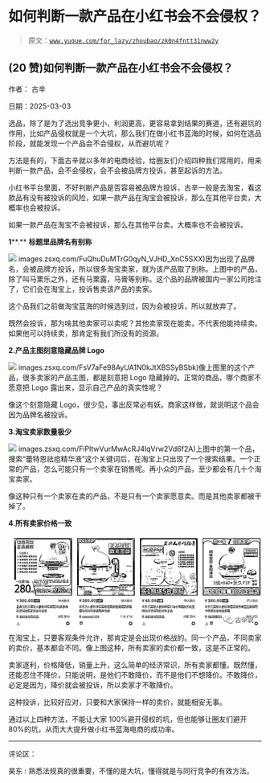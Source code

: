 # 如何判断一款产品在小红书会不会侵权？

> 原文：[`www.yuque.com/for_lazy/zhoubao/zk0n4fntt31nww2y`](https://www.yuque.com/for_lazy/zhoubao/zk0n4fntt31nww2y)

## (20 赞)如何判断一款产品在小红书会不会侵权？

作者： 古辛

日期：2025-03-03

选品，除了是为了选出竞争更小，利润更高，更容易拿到结果的赛道，还有避坑的作用，比如产品侵权就是一个大坑，那么我们在做小红书蓝海的时候，如何在选品阶段，就能发现一个产品会不会侵权，从而避坑呢？

方法是有的，下面古辛就以多年的电商经验，给圈友们介绍四种我们常用的，用来判断一款产品，会不会侵权，会不会被品牌方投诉，甚至起诉的方法。

小红书平台里面，不好判断产品是否容易被品牌方投诉，古辛一般是去淘宝，看这款品有没有被投诉的风险，如果一款产品在淘宝会被投诉，那么在其他平台卖，大概率也会被投诉。

如果一款产品在淘宝不会被投诉，那么在其他平台卖，大概率也不会被投诉。

**1****.** **标题里品牌名有别称**

![](img/article-) images.zsxq.com/FuQhuDuMTrG0qyN_VJHD_XnC5SXX)因为出现了品牌名，会被品牌方投诉，所以很多淘宝卖家，就为该产品取了别称。上图中的产品，除了叫马栗乐之外，还有马栗露，马膏等别称。这个品的品牌被国内一家公司抢注了，它们会在淘宝上，投诉售卖该产品的卖家。

这个品我们之前做淘宝蓝海的时候选到过，因为会被投诉，所以就放弃了。

既然会投诉，那为啥其他卖家可以卖呢？其他卖家现在能卖，不代表他能持续卖。如果他可以持续卖，那肯定有我们所没有的资源。

**2.产品主图刻意隐藏品牌 Logo**

![](img/article-) images.zsxq.com/FsV7aFe98AyUA1N0kJtXBSSyBSbk)像上图里的这个产品，很多卖家的产品主图，都是刻意把 Logo 隐藏掉的。正常的商品，哪个商家不愿意把 Logo 露出来，显示自己产品的真实性呢？

像这个刻意隐藏 Logo，很少见，事出反常必有妖。商家这样做，就说明这个品会因为品牌名被投诉。

**3.淘宝卖家数量极少**

![](img/article-) images.zsxq.com/FiPltwVurMwAcRJ4lqVrw2Vd6f2A)上图中的第一个品，搜索“蕾特恩祛痘精华液”这个关键词后，在淘宝上只出现了一个搜索结果。一个正常的产品，怎么可能只有一个卖家在销售呢。再小众的产品，至少都会有几十个淘宝卖家。

像这种只有一个卖家在卖的产品，不是只有一个卖家愿意卖。而是其他卖家都被干掉了。

**4.所有卖家价格一致**

![](img/f9d4ba36126f9bc42a691b72eb1ecc95.png "None") 在淘宝上，只要客观条件允许，那肯定是会出现价格战的。同一个产品，不同卖家的卖价，基本都会不同。像上图这种，所有卖家的卖价都一致，这是不正常的。

卖家逐利，价格降低，销量上升，这么简单的经济常识，所有卖家都懂。既然懂，还能忍住不降价，只能说明，是他们不敢降价，而不是他们不想降价。不敢降价，必定是因为，降价就会被投诉，所以卖家才不敢降价。

这种投诉，比较好应对，只要和大家保持一样的卖价，就能相安无事。

通过以上四种方法，不能让大家 100%避开侵权的坑，但也能够让圈友们避开 80%的坑，从而大大提升做小红书蓝海电商的成功率。

* * *

评论区：

昊东 : 熟悉法规真的很重要，不懂的是大坑，懂得就是与同行竞争的有效方法。